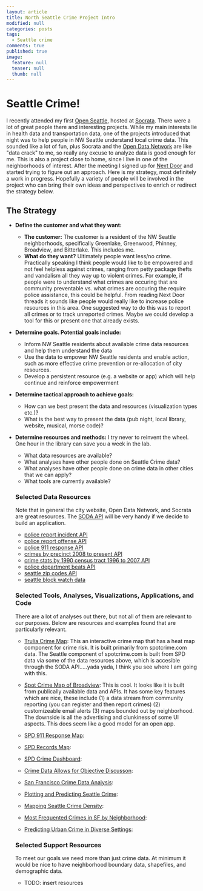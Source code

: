 ```yaml
---
layout: article
title: North Seattle Crime Project Intro
modified: null
categories: posts
tags: 
  - Seattle crime
comments: true
published: true
image: 
  feature: null
  teaser: null
  thumb: null
---
```





# Seattle Crime!

I recently attended my first [Open Seattle](http://openseattle.org/), hosted at [Socrata](https://www.socrata.com). There were a lot of great people there and interesting projects. While my main interests lie in health data and transportation data, one of the projects introduced that night was to help people in NW Seattle understand local crime data. This sounded like a lot of fun, plus Socrata and the [Open Data Network](http://www.opendatanetwork.com/) are like "data crack" to me, so really any excuse to analyze data is good enough for me. This is also a project close to home, since I live in one of the neighborhoods of interest.  After the meeting I signed up for [Next Door](https://nextdoor.com/city/seattle--wa/) and started trying to figure out an approach. Here is my strategy, most definitely a work in progress.  Hopefully a variety of people will be involved in the project who can bring their own ideas and perspectives to enrich or redirect the strategy below.

## The Strategy

- **Define the customer and what they want:**
    + **The customer:**  The customer is a resident of the NW Seattle neighborhoods, specifically Greenlake, Greenwood, Phinney, Broadview, and Bitterlake. This includes me.
    + **What do they want?** Ultimately people want less/no crime. Practically speaking I think people would like to be empowered and not feel helpless against crimes, ranging from petty package thefts and vandalism all they way up to violent crimes. For example, if people were to understand what crimes are occuring that are community preventable vs. what crimes are occuring the require police assistance, this could be helpful. From reading Next Door threads it sounds like people would really like to increase police resources in this area. One suggested way to do this was to report all crimes or to track unreported crimes. Maybe we could develop a tool for this or present one that already exists.


- **Determine goals. Potential goals include:**  
    + Inform NW Seattle residents about available crime data resources and help them understand the data
    + Use the data to empower NW Seattle residents and enable action, such as more effective crime prevention or re-allocation of city resources.
    + Develop a persistent resource (e.g. a website or app) which will help continue and reinforce empowerment


- **Determine tactical approach to achieve goals:**
  + How can we best present the data and resources (visualization types etc.)?
  + What is the best way to present the data (pub night, local library, website, musical, morse code)?


- **Determine resources and methods:** I try never to reinvent the wheel. One hour in the library can save you a week in the lab.
  + What data resources are available?
  + What analyses have other people done on Seattle Crime data?
  + What analyses have other people done on crime data in other cities that we can apply?
  + What tools are currently available?

  ### Selected Data Resources
  Note that in general the city website, Open Data Network, and Socrata are great resources. The [SODA API](https://dev.socrata.com/consumers/getting-started.html) will be very handy if we decide to build an application.

  - [police report incident API](https://dev.socrata.com/foundry/data.seattle.gov/y7pv-r3kh)
  - [police report offense API](https://dev.socrata.com/foundry/data.seattle.gov/6thv-9ipt)
  - [police 911 response API](https://dev.socrata.com/foundry/data.seattle.gov/pu5n-trf4)
  - [crimes by precinct 2008 to present API](https://dev.socrata.com/foundry/data.seattle.gov/hapq-73pk)
  - [crime stats by 1990 census tract 1996 to 2007 API](https://dev.socrata.com/foundry/data.seattle.gov/5r5q-9au5)
  - [police department beats API](https://dev.socrata.com/foundry/data.seattle.gov/xjqu-9v63)
  - [seattle zip codes API](https://dev.socrata.com/foundry/data.seattle.gov/5iir-m2en)
  - [seattle block watch data](https://data.seattle.gov/Public-Safety/Block-Watch/n3gw-htbc)
  

  ### Selected Tools, Analyses, Visualizations, Applications, and Code
  There are a lot of analyses out there, but not all of them are relevant to our purposes.  Below are resources and examples found that are particularly relevant.
  
  - [Trulia Crime Map](http://www.trulia.com/real_estate/Seattle-Washington/crime/): This an interactive crime map that has a heat map component for crime risk. It is built primarily from spotcrime.com data. The Seattle component of spotcrime.com is built from SPD data via some of the data resources above, which is accesible through the SODA API.....yada yada, I think you see where I am going with this. 
  
  - [Spot Crime Map of Broadview](http://spotcrime.com/wa/seattle/broadview): This is cool. It looks like it is built from publically available data and APIs. It has some key features which are nice, these include (1) a data stream from community reporting (you can register and then report crimes) (2) customizeable email alerts (3) maps bounded out by neighborhood. The downside is all the advertising and clunkiness of some UI aspects. This does seem like a good model for an open app.
  
  - [SPD 911 Response Map](http://web6.seattle.gov/mnm/incidentresponse.aspx):
  
  - [SPD Records Map](http://web6.seattle.gov/mnm/policereports.aspx):
  
  - [SPD Crime Dashboard](http://www.seattle.gov/seattle-police-department/crime-data/crime-dashboard):
  
  - [Crime Data Allows for Objective Discusson](https://www.socrata.com/video/crime-data-allows-objective-discussion/):
  
   - [San Francisco Crime Data Analysis](https://s3.amazonaws.com/andrei-iusan-ud-dand/P4_-_San_Francisco_Crimes_-_Andrei_Iusan.html):
   
  - [Plotting and Predicting Seattle Crime](http://www.racketracer.com/2015/03/02/predicting-and-plotting-crime-in-seattle/):
  
  - [Mapping Seattle Crime Density](http://www.racketracer.com/2015/03/14/mapping-crime-density-and-my-pre-crime-algorithm/):
  
  - [Most Frequented Crimes in SF by Neighborhood](http://www.racketracer.com/2015/10/19/most-frequented-crimes-in-san-francisco-normalized-by-neighborhood/):
  
  - [Predicting Urban Crime in Diverse Settings](https://econ.duke.edu/uploads/assets/dje/2008/Fritz.pdf):
  
  
  
  ### Selected Support Resources
  To meet our goals we need more than just crime data. At minimum it would be nice to have neighborhood boundary data, shapefiles, and demographic data.
  - TODO: insert resources
